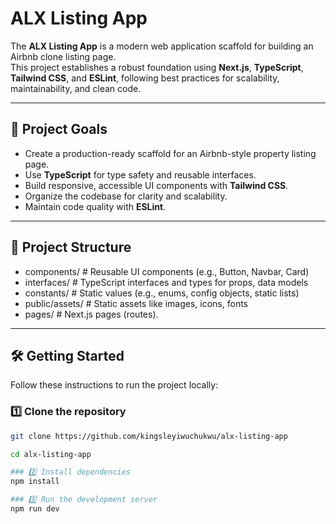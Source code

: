 # ALX Listing App

The **ALX Listing App** is a modern web application scaffold for building an Airbnb clone listing page.  
This project establishes a robust foundation using **Next.js**, **TypeScript**, **Tailwind CSS**, and **ESLint**, following best practices for scalability, maintainability, and clean code.

---

## 🚀 Project Goals

- Create a production-ready scaffold for an Airbnb-style property listing page.
- Use **TypeScript** for type safety and reusable interfaces.
- Build responsive, accessible UI components with **Tailwind CSS**.
- Organize the codebase for clarity and scalability.
- Maintain code quality with **ESLint**.

---

## 📂 Project Structure

- components/ # Reusable UI components (e.g., Button, Navbar, Card)
- interfaces/ # TypeScript interfaces and types for props, data models
- constants/ # Static values (e.g., enums, config objects, static lists)
- public/assets/ # Static assets like images, icons, fonts
- pages/ # Next.js pages (routes).

---

## 🛠️ Getting Started

Follow these instructions to run the project locally:

### 1️⃣ Clone the repository
```bash
git clone https://github.com/kingsleyiwuchukwu/alx-listing-app

cd alx-listing-app

### 2️⃣ Install dependencies
npm install

### 3️⃣ Run the development server
npm run dev
